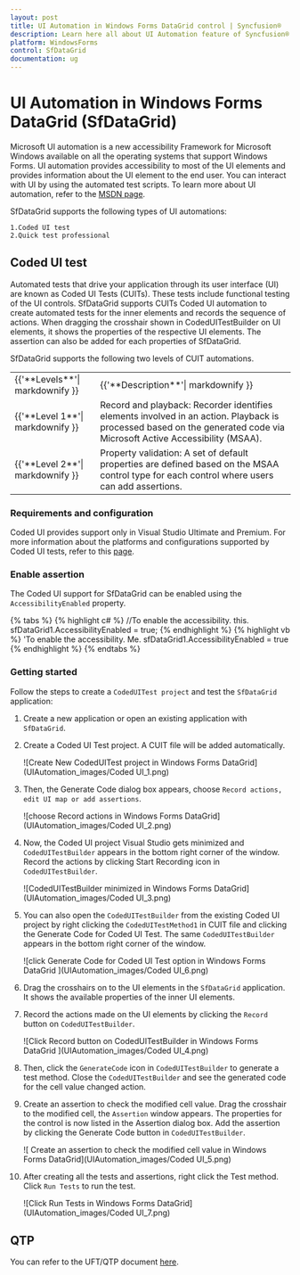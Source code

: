 ```yaml
---
layout: post
title: UI Automation in Windows Forms DataGrid control | Syncfusion®
description: Learn here all about UI Automation feature of Syncfusion® Windows Forms DataGrid (SfDataGrid) control and more.
platform: WindowsForms
control: SfDataGrid 
documentation: ug
---
```


# UI Automation in Windows Forms DataGrid (SfDataGrid)

Microsoft UI automation is a new accessibility Framework for Microsoft Windows available on all the operating systems that support Windows Forms. UI automation provides accessibility to most of the UI elements and provides information about the UI element to the end user. You can interact with UI by using the automated test scripts. To learn more about UI automation, refer to the [MSDN page](https://learn.microsoft.com/en-us/dotnet/framework/ui-automation/ui-automation-overview).

SfDataGrid supports the following types of UI automations:

    1.Coded UI test
    2.Quick test professional

## Coded UI test

Automated tests that drive your application through its user interface (UI) are known as Coded UI Tests (CUITs). These tests include functional testing of the UI controls. SfDataGrid supports CUITs Coded UI automation to create automated tests for the inner elements and records the sequence of actions. When dragging the crosshair shown in CodedUITestBuilder on UI elements, it shows the properties of the respective UI elements. The assertion can also be added for each properties of SfDataGrid.

SfDataGrid supports the following two levels of CUIT automations.

<table>
<tr>
<td>
{{'**Levels**'| markdownify }}
</td>
<td>
{{'**Description**'| markdownify }}
</td>
</tr>
<tr>
<td>
{{'**Level 1**'| markdownify }}
</td>
<td>
Record and playback: Recorder identifies elements involved in an action. Playback is processed based on the generated code via Microsoft Active Accessibility (MSAA).
</td>
</tr>
<tr>
<td>
{{'**Level 2**'| markdownify }}
</td>
<td>
Property validation: A set of default properties are defined based on the MSAA control type for each control where users can add assertions.
</td>
</tr>
</table>

### Requirements and configuration

Coded UI provides support only in Visual Studio Ultimate and Premium. For more information about the platforms and configurations supported by Coded UI tests, refer to this [page](https://learn.microsoft.com/en-us/previous-versions/visualstudio/visual-studio-2015/test/supported-configurations-and-platforms-for-coded-ui-tests-and-action-recordings?view=vs-2015).

### Enable assertion

The Coded UI support for SfDataGrid can be enabled using the `AccessibilityEnabled` property.

{% tabs %}
{% highlight c# %}
//To enable the accessibility.
 this. sfDataGrid1.AccessibilityEnabled = true;
{% endhighlight %}
{% highlight vb %}
'To enable the accessibility.
Me. sfDataGrid1.AccessibilityEnabled = true
{% endhighlight %}
{% endtabs %}

### Getting started

Follow the steps to create a `CodedUITest project` and test the `SfDataGrid` application:

1. Create a new application or open an existing application with `SfDataGrid`.
2. Create a Coded UI Test project. A CUIT file will be added automatically.

    ![Create New CodedUITest project in Windows Forms DataGrid](UIAutomation_images/Coded UI_1.png)

3. Then, the Generate Code dialog box appears, choose `Record actions, edit UI map or add assertions`.

    ![choose Record actions in Windows Forms DataGrid](UIAutomation_images/Coded UI_2.png)

4. Now, the Coded UI project Visual Studio gets minimized and `CodedUITestBuilder` appears in the bottom right corner of the window. Record the actions by clicking Start Recording icon in `CodedUITestBuilder`.

    ![CodedUITestBuilder minimized in Windows Forms DataGrid](UIAutomation_images/Coded UI_3.png)

5. You can also open the `CodedUITestBuilder` from the existing Coded UI project by right clicking the `CodedUITestMethod1` in CUIT file and clicking the Generate Code for Coded UI Test. The same `CodedUITestBuilder` appears in the bottom right corner of the window.

    ![click Generate Code for Coded UI Test option in Windows Forms DataGrid ](UIAutomation_images/Coded UI_6.png)

6. Drag the crosshairs on to the UI elements in the `SfDataGrid` application. It shows the available properties of the inner UI elements. 
7. Record the actions made on the UI elements by clicking the `Record` button on `CodedUITestBuilder`.

    ![Click Record button on CodedUITestBuilder in Windows Forms DataGrid ](UIAutomation_images/Coded UI_4.png)

8. Then, click the `GenerateCode` icon in `CodedUITestBuilder` to generate a test method. Close the `CodedUITestBuilder` and see the generated code for the cell value changed action.
9. Create an assertion to check the modified cell value. Drag the crosshair to the modified cell, the `Assertion` window appears. The properties for the control is now listed in the Assertion dialog box. Add the assertion by clicking the Generate Code button in `CodedUITestBuilder`.

    ![ Create an assertion to check the modified cell value in Windows Forms DataGrid](UIAutomation_images/Coded UI_5.png)

10. After creating all the tests and assertions, right click the Test method. Click `Run Tests` to run the test.

    ![Click Run Tests in Windows Forms DataGrid](UIAutomation_images/Coded UI_7.png)

## QTP

You can refer to the UFT/QTP document [here](https://help.syncfusion.com/windowsforms/testing/uft/supported-controls-and-methods).
